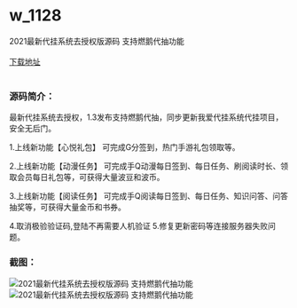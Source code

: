 # w_1128
2021最新代挂系统去授权版源码 支持燃鹅代抽功能
<br/></br>
[下载地址](https://www.uuid2.com/1128.html "下载地址")
<br/></br>
<h3>源码简介：</h3>
<p>最新代挂系统去授权，1.3发布支持燃鹅代抽，同步更新我爱代挂系统代挂项目，安全无后门。<p>
<p>1.上线新功能【心悦礼包】 可完成G分签到，热门手游礼包领取等。<p>
<p>2.上线新功能【动漫任务】 可完成手Q动漫每日签到、每日任务、刷阅读时长、领取会员每日礼包等，可获得大量波豆和波币。<p>
<p>3.上线新功能【阅读任务】 可完成手Q阅读每日签到、每日任务、知识问答、问答抽奖等，可获得大量金币和书券。<p>
<p>4.取消极验验证码,登陆不再需要人机验证 5.修复更新密码等连接服务器失败问题。<p>
<h3>截图：</h3>
<img src="https://www.uuid2.com/wp-content/uploads/img/202106/2617daa692.jpg" alt="2021最新代挂系统去授权版源码 支持燃鹅代抽功能"><img src="https://www.uuid2.com/wp-content/uploads/img/202106/c666d17846.jpg" alt="2021最新代挂系统去授权版源码 支持燃鹅代抽功能">
